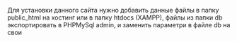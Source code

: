 Для установки данного сайта нужно добавить данные файлы в папку public_html на хостинг или в папку htdocs (XAMPP), файлы из папки db экспортировать в PHPMySql admin, и заменить параметри в файле db на свои
